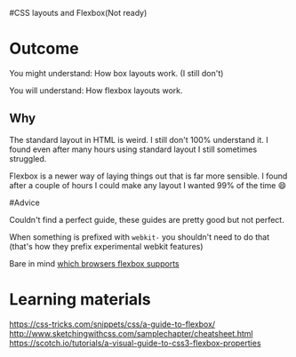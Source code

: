 #CSS layouts and Flexbox(Not ready)

# Outcome

You might understand: How box layouts work. (I still don't)

You will understand: How flexbox layouts work.

## Why

The standard layout in HTML is weird. I still don't 100% understand it. I found even after many hours using standard layout I still sometimes struggled.

Flexbox is a newer way of laying things out that is far more sensible. I found after a couple of hours I could make any layout I wanted 99% of the time :smile:

#Advice

Couldn't find a perfect guide, these guides are pretty good but not perfect.

When something is prefixed with `webkit-` you shouldn't need to do that (that's how they prefix experimental webkit features)

Bare in mind [which browsers flexbox supports](http://caniuse.com/#feat=flexbox)

# Learning materials

https://css-tricks.com/snippets/css/a-guide-to-flexbox/
http://www.sketchingwithcss.com/samplechapter/cheatsheet.html
https://scotch.io/tutorials/a-visual-guide-to-css3-flexbox-properties
